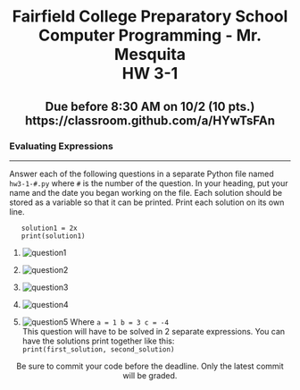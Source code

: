 <h1 align="center">
    Fairfield College Preparatory School<br>
    Computer Programming - Mr. Mesquita<br>
    HW 3-1
</h1>

<h2 align="center">
    Due before 8:30 AM on 10/2 (10 pts.)<br>
    https://classroom.github.com/a/HYwTsFAn
</h2>

### Evaluating Expressions
---

Answer each of the following questions in a separate Python file named `hw3-1-#.py` where `#` is the number of the question. In your heading, put your name and the date you began working on the file. Each solution should be stored as a variable so that it can be printed. Print each solution on its own line.
```
   solution1 = 2x
   print(solution1)
```
1. ![question1](https://i.imgur.com/qu3AiIC.png)

2. ![question2](https://i.imgur.com/gPWc59A.png)

3. ![question3](https://i.imgur.com/c0V8MtP.png)

4. ![question4](https://i.imgur.com/ItuNw5Y.png)

5. ![question5](https://i.imgur.com/w5E80e8.png)    Where `a = 1 b = 3 c = -4`\
   This question will have to be solved in 2 separate expressions. You can have the solutions print together like this:\
   `print(first_solution, second_solution)`


<p align="center">	Be sure to commit your code before the deadline. Only the latest commit will be graded.</p>
